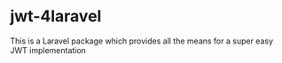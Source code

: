 # jwt-4laravel
This is a Laravel package which provides all the means for a super easy JWT implementation
